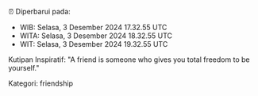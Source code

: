 ⏰ Diperbarui pada:
- WIB: Selasa, 3 Desember 2024 17.32.55 UTC
- WITA: Selasa, 3 Desember 2024 18.32.55 UTC
- WIT: Selasa, 3 Desember 2024 19.32.55 UTC

Kutipan Inspiratif:
"A friend is someone who gives you total freedom to be yourself."


Kategori: friendship

